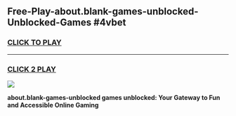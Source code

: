 
## Free-Play-about.blank-games-unblocked-Unblocked-Games #4vbet
<h3>
<a href="https://news.freeplayer.one?title=about.blank-games-unblocked&ref=8M">CLICK TO PLAY</a></h3>
<hr>

<h3>
<a href="https://news.freeplayer.one?title=about.blank-games-unblocked&ref=8M">CLICK 2 PLAY</a>
  
</h3>

<a href="https://news.freeplayer.one?title=about.blank-games-unblocked&ref=8M"><img src="https://clearcache.store/games.png"></a>


**about.blank-games-unblocked games unblocked: Your Gateway to Fun and Accessible Online Gaming**
